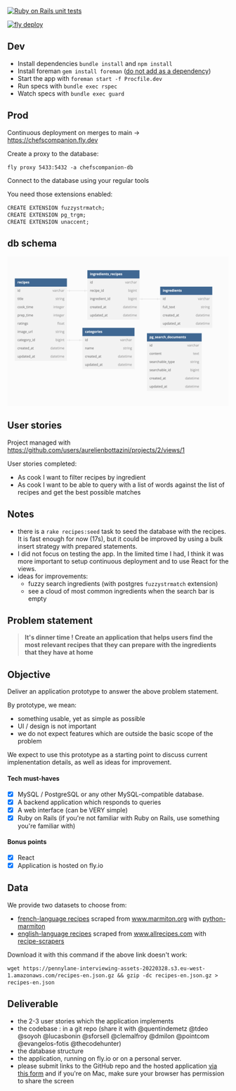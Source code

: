 [![Ruby on Rails unit tests](https://github.com/aurelienbottazini/chefscompanion/actions/workflows/specs.yml/badge.svg)](https://github.com/aurelienbottazini/chefscompanion/actions/workflows/specs.yml)

[![fly deploy](https://github.com/aurelienbottazini/chefscompanion/actions/workflows/deploy.yml/badge.svg)](https://github.com/aurelienbottazini/chefscompanion/actions/workflows/deploy.yml)


## Dev

- Install dependencies `bundle install` and `npm install`
- Install foreman `gem install foreman` ([do not add as a dependency](https://github.com/ddollar/foreman/wiki/Don't-Bundle-Foreman))
- Start the app with `foreman start -f Procfile.dev`
- Run specs with `bundle exec rspec`
- Watch specs with `bundle exec guard`

## Prod

Continuous deployment on merges to main -> https://chefscompanion.fly.dev

Create a proxy to the database:

    fly proxy 5433:5432 -a chefscompanion-db

Connect to the database using your regular tools

You need those extensions enabled:

    CREATE EXTENSION fuzzystrmatch; 
    CREATE EXTENSION pg_trgm; 
    CREATE EXTENSION unaccent;

## db schema

![db schema](./resources/db-schema.png)

## User stories 

Project managed with https://github.com/users/aurelienbottazini/projects/2/views/1

User stories completed:
- As cook I want to filter recipes by ingredient
- As cook I want to be able to query with a list of words against the list of recipes and get the best possible matches

## Notes

- there is a `rake recipes:seed` task to seed the database with the recipes. It is fast enough for now (17s), but it could be improved by using a bulk insert strategy with prepared statements.
- I did not focus on testing the app. In the limited time I had, I think it was more important to setup continuous deployment and to use React for the views. 
- ideas for improvements:
  - fuzzy search ingredients (with postgres `fuzzystrmatch` extension)
  - see a cloud of most common ingredients when the search bar is empty

## Problem statement

> **It's dinner time ! Create an application that helps users find the most relevant recipes that they can prepare with the ingredients that they have at home**

## Objective

Deliver an application prototype to answer the above problem statement.

By prototype, we mean:
- something usable, yet as simple as possible
- UI / design is not important
- we do not expect features which are outside the basic scope of the problem

We expect to use this prototype as a starting point to discuss current implenentation details, as well as ideas for improvement.

#### Tech must-haves
- [X] MySQL / PostgreSQL or any other MySQL-compatible database.
- [X] A backend application which responds to queries
- [X] A web interface (can be VERY simple)
- [X] Ruby on Rails (if you're not familiar with Ruby on Rails, use something you're familiar with)

#### Bonus points
- [X] React
- [X] Application is hosted on fly.io

## Data
We provide two datasets to choose from:
- [french-language recipes](https://pennylane-interviewing-assets-20220328.s3.eu-west-1.amazonaws.com/recipes-fr.json.gz) scraped from www.marmiton.org with [python-marmiton](https://github.com/remaudcorentin-dev/python-marmiton)
- [english-language recipes](https://pennylane-interviewing-assets-20220328.s3.eu-west-1.amazonaws.com/recipes-en.json.gz) scraped from www.allrecipes.com with [recipe-scrapers](https://github.com/hhursev/recipe-scrapers)

Download it with this command if the above link doesn't work:
```shell
wget https://pennylane-interviewing-assets-20220328.s3.eu-west-1.amazonaws.com/recipes-en.json.gz && gzip -dc recipes-en.json.gz > recipes-en.json
```

## Deliverable
- the 2-3 user stories which the application implements
- the codebase : in a git repo (share it with @quentindemetz @tdeo @soyoh @lucasbonin @sforsell @clemalfroy @dmilon @pointcom @evangelos-fotis @thecodehunter)
- the database structure
- the application, running on fly.io or on a personal server.
- please submit links to the GitHub repo and the hosted application [via this form](https://forms.gle/siH7Rezuq2V1mUJGA) and if you're on Mac, make sure your browser has permission to share the screen
